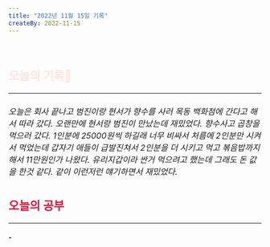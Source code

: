 ```yaml
---
title: "2022년 11월 15일 기록"
createBy: 2022-11-15
---
```



<br>

<h2 style="font-size:23px; color:#ffe4e1">오늘의 기록🚀</h2>

--- 
<h6 style="font-size:16.3px;">
오늘은 회사 끝나고 범진이랑 현서가 향수를 사러 목동 백화점에 간다고 해서 따라 갔다. 오랜만에 현서랑 범진이 만났는데 재밌었다. 향수사고 곱창을 먹으러 갔다. 1인분에 25000원씩 하길래 너무 비싸서 처름에 2인분만 시켜서 먹었는데 갑자기 애들이 급발진쳐서 2인분을 더 시키고 먹고 볶음밥까지 해서 11만원인가 나왔다. 유리지갑이라 싼거 먹으려고 했는데 그래도 돈 값을 한것 같다. 같이 이런저런 얘기하면서 재밌었다.
</h6>
<h2 style="font-size:23px; color:#dc143c">오늘의 공부</h2>

--- 
#### - 



<Comment />